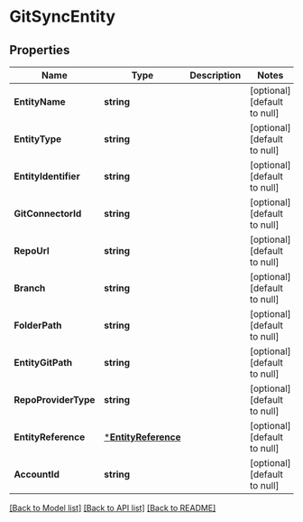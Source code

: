 # GitSyncEntity

## Properties
Name | Type | Description | Notes
------------ | ------------- | ------------- | -------------
**EntityName** | **string** |  | [optional] [default to null]
**EntityType** | **string** |  | [optional] [default to null]
**EntityIdentifier** | **string** |  | [optional] [default to null]
**GitConnectorId** | **string** |  | [optional] [default to null]
**RepoUrl** | **string** |  | [optional] [default to null]
**Branch** | **string** |  | [optional] [default to null]
**FolderPath** | **string** |  | [optional] [default to null]
**EntityGitPath** | **string** |  | [optional] [default to null]
**RepoProviderType** | **string** |  | [optional] [default to null]
**EntityReference** | [***EntityReference**](EntityReference.md) |  | [optional] [default to null]
**AccountId** | **string** |  | [optional] [default to null]

[[Back to Model list]](../README.md#documentation-for-models) [[Back to API list]](../README.md#documentation-for-api-endpoints) [[Back to README]](../README.md)


